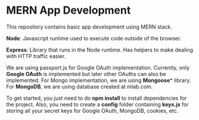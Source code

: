 # MERN App Development
This repository contains basic app development using MERN stack.

**Node**: Javascript runtime used to execute code outside of the browser.

**Express**: Library that runs in the Node runtime. Has helpers to make dealing with HTTP traffic easier.

We are using passport.js for Google OAuth implementation.
Currently, only **Google OAuth** is implemented but later other OAuths can also be implemented.
For Mongo implementation, we are using **Mongoose*** library.
For **MongoDB**, we are using database created at mlab.com.

To get started, you just need to do **npm install** to install dependencies for the project.
Also, you need to create a **config** folder containing **keys.js** for storing all your secret keys for Google OAuth, MongoDB, cookies, etc.

